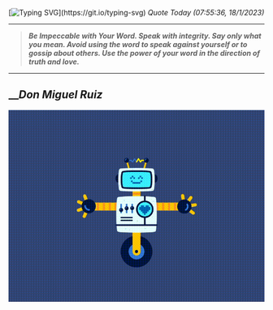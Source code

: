 [![Typing SVG](https://readme-typing-svg.herokuapp.com?font=Press+Start+2P&color=C2F784&size=35&width=900&height=100&lines=Hello+World%2C+I'm+Hung+!)](https://git.io/typing-svg) 
_Quote Today (07:55:36, 18/1/2023)_
___
>**_Be Impeccable with Your Word. Speak with integrity. Say only what you mean. Avoid using the word to speak against yourself or to gossip about others. Use the power of your word in the direction of truth and love._**
___

## __**_Don Miguel Ruiz_**

![RobotDance](src/assets/images/robot-dancing-dribble.gif?style=center)
